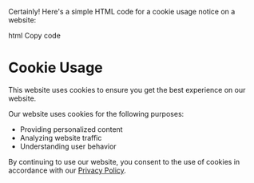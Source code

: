 
Certainly! Here's a simple HTML code for a cookie usage notice on a website:

html
Copy code
<!DOCTYPE html>
<html lang="en">
<head>
    <meta charset="UTF-8">
    <meta name="viewport" content="width=device-width, initial-scale=1.0">
    <title>Cookie Usage</title>
</head>
<body>

<h1>Cookie Usage</h1>

<p>This website uses cookies to ensure you get the best experience on our website.</p>

<p>Our website uses cookies for the following purposes:</p>

<ul>
    <li>Providing personalized content</li>
    <li>Analyzing website traffic</li>
    <li>Understanding user behavior</li>
</ul>

<p>By continuing to use our website, you consent to the use of cookies in accordance with our <a href="privacy-policy.html">Privacy Policy</a>.</p>

</body>
</html>
